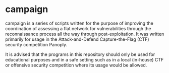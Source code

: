 # campaign
campaign is a series of scripts written for the purpose of improving the coordination of assessing a flat network for vulnerabilities through the reconnaissance process all the way through post-exploitation. It was written primarily for usage in the Attack-and-Defend Capture-the-Flag (CTF) security competition Panoply. 

It is advised that the programs in this repository should only be used for educational purposes and in a safe setting such as in a local (in-house) CTF or offensive security competition where its usage would be allowed.
